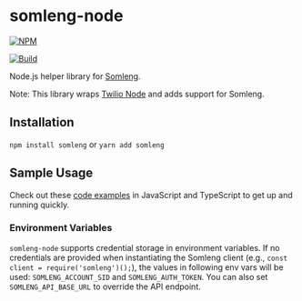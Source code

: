 # somleng-node

[![NPM](https://nodei.co/npm/somleng.png?downloads=true&stars=true)](https://nodei.co/npm/somleng/)

[![Build](https://github.com/somleng/somleng-node/actions/workflows/build.yml/badge.svg)](https://github.com/somleng/somleng-node/actions/workflows/build.yml)

Node.js helper library for [Somleng](https://www.somleng.org/).

Note: This library wraps [Twilio Node](https://github.com/twilio/twilio-node) and adds support for Somleng.

## Installation

`npm install somleng` or `yarn add somleng`

## Sample Usage

Check out these [code examples](examples) in JavaScript and TypeScript to get up and running quickly.

### Environment Variables

`somleng-node` supports credential storage in environment variables. If no credentials are provided when instantiating the Somleng client (e.g., `const client = require('somleng')();`), the values in following env vars will be used: `SOMLENG_ACCOUNT_SID` and `SOMLENG_AUTH_TOKEN`. You can also set `SOMLENG_API_BASE_URL` to override the API endpoint.
